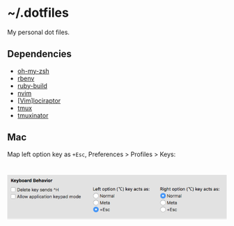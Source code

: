 # ~/.dotfiles

My personal dot files.

## Dependencies

- [oh-my-zsh](https://github.com/robbyrussell/oh-my-zsh)
- [rbenv](https://github.com/rbenv/rbenv)
- [ruby-build](https://github.com/rbenv/ruby-build#installing-as-an-rbenv-plugin-recommended)
- [nvim](https://neovim.io/)
- [[Vim]lociraptor](https://github.com/Lucasosf/vimlociraptor)
- [tmux](https://tmux.github.io/)
- [tmuxinator](https://github.com/tmuxinator/tmuxinator)


## Mac

Map left option key as `+Esc`, Preferences > Profiles > Keys:

# ![images/esc](images/esc.png)
